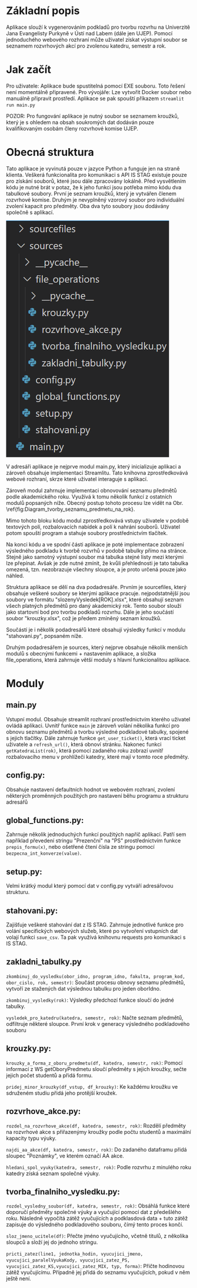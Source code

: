 # Základní popis

Aplikace slouží k vygenerováním podkladů pro tvorbu rozvrhu na Univerzitě Jana Evangelisty Purkyně v Ústí nad Labem (dále jen UJEP). Pomocí jednoduchého webového rozhraní může uživatel získat výstupní soubor se seznamem rozvrhových akcí pro zvolenou katedru, semestr a rok. 

# Jak začít

Pro uživatele: Aplikace bude spustitelná pomocí EXE souboru. Toto řešení není momentálně připravené.
Pro vývojáře: Lze vytvořit Docker soubor nebo manuálně připravit prostředí. Aplikace se pak spouští příkazem `streamlit run main.py`

POZOR: Pro fungování aplikace je nutný soubor se seznamem kroužků, který je s ohledem na obsah soukromých dat dodáván pouze kvalifikovaným osobám členy rozvrhové komise UJEP.

# Obecná struktura
Tato aplikace je vyvinutá pouze v jazyce Python a funguje jen na straně klienta. Veškerá funkcionalita pro komunikaci s API IS STAG existuje pouze pro získání souborů, které jsou dále zpracovány lokálně. Před vysvětlením kódu je nutné brát v potaz, že k jeho funkci jsou potřeba mimo kódu dva tabulkové soubory. První je seznam kroužků, který je vytvářen členem rozvrhové komise. Druhým je nevyplněný vzorový soubor pro individuální zvolení kapacit pro předměty. Oba dva tyto soubory jsou dodávány společně s aplikací.

![Struktura adresáře](struktura_kod.png)

V adresáři aplikace je nejprve modul main.py, který inicializuje aplikaci a zároveň obsahuje implementaci Streamlitu. Tato knihovna  zprostředkovává webové rozhraní, skrze které uživatel interaguje s aplikací. 

Zároveň modul zahrnuje implementaci obnovování seznamu předmětů podle akademického roku. Využívá k tomu několik funkcí z ostatních modulů popsaných níže. Obecný postup tohoto procesu lze vidět na Obr. \ref{fig:Diagram_tvorby_seznamu_predmetu_na_rok}.

Mimo tohoto bloku kódu modul zprostředkovává vstupy uživatele v podobě textových polí, rozbalovacích nabídek a polí k nahrání souborů. Uživatel potom spouští program a stahuje soubory prostřednictvím tlačítek.

Na konci kódu a ve spodní části aplikace je poté implementace zobrazení výsledného podkladu k tvorbě rozvrhů v podobě tabulky přímo na stránce. Stejně jako samotný výstupní soubor má tabulka stejné listy mezi kterými lze přepínat. Avšak je zde nutné zmínit, že kvůli přehlednosti je tato tabulka omezená, tzn. nezobrazuje všechny sloupce, a je proto určená pouze jako náhled.

Struktura aplikace se dělí na dva podadresáře. Prvním je sourcefiles, který obsahuje veškeré soubory se kterými aplikace pracuje. nejpodstatnější jsou soubory ve formátu "slozenyVysledek[ROK].xlsx", které obsahují seznam všech platných předmětů pro daný akademický rok. Tento soubor slouží jako startovní bod pro tvorbu podkladů rozvrhu. Dále je jeho součástí soubor "krouzky.xlsx", což je předem zmíněný seznam kroužků. 

Součástí je i několik podadresářů které obsahují výsledky funkcí v modulu "stahovani.py", popsaném níže.

Druhým podadresářem je sources, který nejprve obsahuje několik menších modulů s obecnými funkcemi + nastavením aplikace, a složka file_operations, která zahrnuje větší moduly s hlavní funkcionalitou aplikace.

# Moduly

## main.py

Vstupní modul. Obsahuje streamlit rozhraní prostřednictvím kterého uživatel ovládá aplikaci. Uvnitř funkce `main` je zároveň volání několika funkcí pro obnovu seznamu předmětů a tvorbu výsledné podkladové tabulky, spojené s jejich tlačítky.
Dále zahrnuje funkce `get_user_ticket()`, která vrací ticket uživatele a `refresh_url()`, která obnoví stránku. Nakonec funkci `getKatedraList(rok)`, která pomocí zadaného roku zobrazí uvnitř rozbalovacího menu v prohlížeči katedry, které mají v tomto roce předměty.

## config.py: 
Obsahuje nastavení defaultních hodnot ve webovém rozhraní, zvolení některých proměnných použitých pro nastavení běhu programu a strukturu adresářů

## global_functions.py: 
Zahrnuje několik jednoduchých funkcí použitých napříč aplikací. Patří sem například převedení stringu "Prezenční" na "PS" prostřednictvím funkce `prepis_formu(x)`, nebo ošetřené čtení čísla ze stringu pomocí `bezpecna_int_konverze(value)`.

## setup.py: 
Velmi krátký modul který pomocí dat v config.py vytváří adresářovou strukturu.

## stahovani.py: 
Zajišťuje veškeré stahování dat z IS STAG. Zahrnuje jednotlivé funkce pro volání specifických webových služeb, které po vytvoření vstupních dat volají funkci `save_csv`. Ta pak využívá knihovnu requests pro komunikaci s IS STAG. 

## zakladni_tabulky.py

`zkombinuj_do_vysledku(obor_idno, program_idno, fakulta, program_kod, obor_cislo, rok, semestr)`: Součást procesu obnovy seznamu předmětů, vytvoří ze stažených dat výslednou tabulku pro jeden oborIdno.

`zkombinuj_vysledky(rok)`: Výsledky předchozí funkce sloučí do jedné tabulky. 

`vysledek_pro_katedru(katedra, semestr, rok)`: Načte seznam předmětů, odfiltruje některé sloupce. První krok v generacy výsledného podkladového souboru

## krouzky.py:

`krouzky_a_forma_z_oboru_predmetu(df, katedra, semestr, rok)`: Pomocí informací z WS getOboryPredmetu sloučí předměty s jejich kroužky, sečte jejich počet studentů a přidá formu.

`pridej_minor_krouzky(df_vstup, df_krouzky)`: Ke každému kroužku ve sdruženém studiu přidá jeho protější kroužek.

## rozvrhove_akce.py:

`rozdel_na_rozvrhove_akce(df, katedra, semestr, rok)`: Rozdělí předměty na rozvrhové akce s přiřazenýmy kroužky podle počtu studentů a maximální kapacity typu výuky.

`najdi_aa_akce(df, katedra, semestr, rok)`: Do zadaného dataframu přidá sloupec "Poznámky", ve kterém označí AA akce.

`hledani_spol_vyuky(katedra, semestr, rok)`: Podle rozvrhu z minulého roku katedry získá seznam společné výuky.

## tvorba_finalniho_vysledku.py:

`rozdel_vysledny_soubor(df, katedra, semestr, rok)`: Obsáhlá funkce které doporučí předměty společné výuky a vyučující pomocí dat z předešlého roku. Následně vypočítá zátěž vyučujících a podklasdová data + tuto zátěž zapisuje do výsledného podkladového souboru, čímý tento proces končí.

`sloz_jmeno_ucitele(df)`: Přečte jméno vyučujícího, včetně titulů, z několika sloupců a složí jej do jednoho stringu.

`pricti_zatez(line1, jednotka_hodin, vyucujici_jmeno, vyucujici_paralelVyukaKody, vyucujici_zatez_PS, vyucujici_zatez_KS,vyucujici_zatez_MIX, typ, forma)`: Přičte hodinovou zátěž vyučujícímu. Případně jej přidá do seznamu vyučujících, pokud v něm ještě není.
